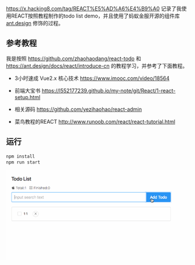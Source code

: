 <https://x.hacking8.com/tag/REACT%E5%AD%A6%E4%B9%A0> 记录了我使用REACT按照教程制作的todo list demo，并且使用了蚂蚁金服开源的组件库[ant.design](https://ant.design/) 修饰的过程。

## 参考教程

我是按照 https://github.com/zhaohaodang/react-todo 和 https://ant.design/docs/react/introduce-cn 的教程学习，并参考了下面教程。

- 3小时速成 Vue2.x 核心技术 <https://www.imooc.com/video/18564> 

- 前端大宝书 <https://l552177239.github.io/my-note/git/React/1-react-setup.html> 

- 相关源码 <https://github.com/yezihaohao/react-admin> 

- 菜鸟教程的REACT http://www.runoob.com/react/react-tutorial.html

## 运行
```
npm install
npm run start
```


![todo](todo-list.gif)